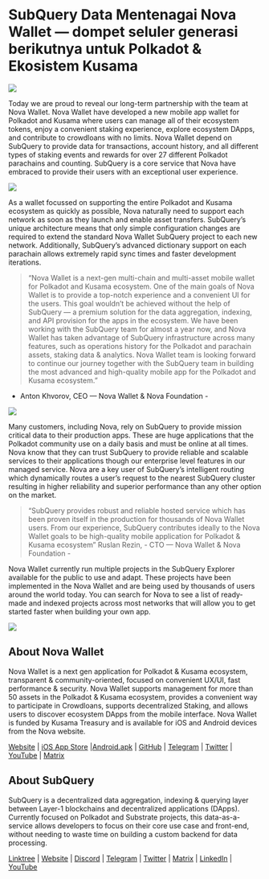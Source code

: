 # SubQuery Data Mentenagai Nova Wallet — dompet seluler generasi berikutnya untuk Polkadot & Ekosistem Kusama

![](https://miro.medium.com/max/1400/1*0HRq9OTOIIvv3Hfz9hE23A.jpeg)

Today we are proud to reveal our long-term partnership with the team at Nova Wallet. Nova Wallet have developed a new mobile app wallet for Polkadot and Kusama where users can manage all of their ecosystem tokens, enjoy a convenient staking experience, explore ecosystem DApps, and contribute to crowdloans with no limits. Nova Wallet depend on SubQuery to provide data for transactions, account history, and all different types of staking events and rewards for over 27 different Polkadot parachains and counting. SubQuery is a core service that Nova have embraced to provide their users with an exceptional user experience.

![](https://miro.medium.com/max/1200/1*5JlnAgpO79q3ayc4oAHD6g.gif)

As a wallet focussed on supporting the entire Polkadot and Kusama ecosystem as quickly as possible, Nova naturally need to support each network as soon as they launch and enable asset transfers. SubQuery’s unique architecture means that only simple configuration changes are required to extend the standard Nova Wallet SubQuery project to each new network.  Additionally, SubQuery’s advanced dictionary support on each parachain allows extremely rapid sync times and faster development iterations.
> “Nova Wallet is a next-gen multi-chain and multi-asset mobile wallet for Polkadot and Kusama ecosystem. One of the main goals of Nova Wallet is to provide a top-notch experience and a convenient UI for the users. This goal wouldn’t be achieved without the help of SubQuery — a premium solution for the data aggregation, indexing, and API provision for the apps in the ecosystem. We have been working with the SubQuery team for almost a year now, and Nova Wallet has taken advantage of SubQuery infrastructure across many features, such as operations history for the Polkadot and parachain assets, staking data & analytics. Nova Wallet team is looking forward to continue our journey together with the SubQuery team in building the most advanced and high-quality mobile app for the Polkadot and Kusama ecosystem.”

- Anton Khvorov, CEO — Nova Wallet & Nova Foundation -


![](https://miro.medium.com/max/1400/1*cq6Yyz2LTRul_5TUd9CeqA.png)



Many customers, including Nova, rely on SubQuery to provide mission critical data to their production apps. These are huge applications that the Polkadot community use on a daily basis and must be online at all times. Nova know that they can trust SubQuery to provide reliable and scalable services to their applications though our enterprise level features in our managed service. Nova are a key user of SubQuery’s intelligent routing which dynamically routes a user’s request to the nearest SubQuery cluster resulting in higher reliability and superior performance than any other option on the market.
> “SubQuery provides robust and reliable hosted service which has been proven itself in the production for thousands of Nova Wallet users. From our experience, SubQuery contributes ideally to the Nova Wallet goals to be high-quality mobile application for Polkadot & Kusama ecosystem” Ruslan Rezin,  - CTO — Nova Wallet & Nova Foundation -

Nova Wallet currently run multiple projects in the SubQuery Explorer available for the public to use and adapt. These projects have been implemented in the Nova Wallet and are being used by thousands of users around the world today. You can search for Nova to see a list of ready-made and indexed projects across most networks that will allow you to get started faster when building your own app.

![](https://miro.medium.com/max/1400/1*8eX2c8rcICZtsJPqcoYJUw.png)

## About Nova Wallet

Nova Wallet is a next gen application for Polkadot & Kusama ecosystem, transparent & community-oriented, focused on convenient UX/UI, fast performance & security. Nova Wallet supports management for more than 50 assets in the Polkadot & Kusama ecosystem, provides a convenient way to participate in Crowdloans, supports decentralized Staking, and allows users to discover ecosystem DApps from the mobile interface. Nova Wallet is funded by Kusama Treasury and is available for iOS and Android devices from the Nova website.

[Website](https://novawallet.io/) | [iOS App Store](https://novawallet.io/) |[Android.apk](https://github.com/nova-wallet/nova-wallet-android-releases/releases) |  [GitHub](https://github.com/nova-wallet/)  |  [Telegram](https://t.me/novawallet)  |  [Twitter](https://twitter.com/NovaWalletApp) |  [YouTube](https://www.youtube.com/channel/UChoQr3YPETJKKVvhQ0AfV6A) | [Matrix](https://matrix.to/#/#nova-wallet:matrix.org)

## About SubQuery

SubQuery is a decentralized data aggregation, indexing & querying layer between Layer-1 blockchains and decentralized applications (DApps). Currently focused on Polkadot and Substrate projects, this data-as-a-service allows developers to focus on their core use case and front-end, without needing to waste time on building a custom backend for data processing.

[Linktree](https://linktr.ee/subquerynetwork) | [Website](https://subquery.network/) | [Discord](https://discord.com/invite/78zg8aBSMG) | [Telegram](https://t.me/subquerynetwork) | [Twitter](https://twitter.com/subquerynetwork) | [Matrix](https://matrix.to/#/#subquery:matrix.org) | [LinkedIn](https://www.linkedin.com/company/subquery) | [YouTube](https://www.youtube.com/channel/UCi1a6NUUjegcLHDFLr7CqLw)
